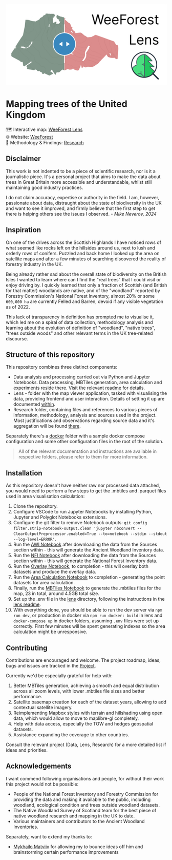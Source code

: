 ![WeeForest Lens Cover Image](assets/cover-compressed.png)

# Mapping trees of the United Kingdom

🗺️ Interactive map: [WeeForest Lens](https://weeforest.org/lens/)  
🌐 Website: [WeeForest](https://weeforest.org/)  
🔬 Methodology & Findings: [Research](research/README.md)

## Disclaimer

This work is not indented to be a piece of scientific research, nor is it a journalistic piece. It's a personal project that aims to make the data about trees in Great Britain more accessible and understandable, whilst still maintaining good industry practices.

I do not claim accuracy, expertise or authority in the field. I am, however, passionate about data, distraught about the state of biodiversity in the UK and want to see it improved, and firmly believe that the first step to get there is helping others see the issues I observed. *- Mike Neverov, 2024*

## Inspiration

On one of the drives across the Scottish Highlands I have noticed rows of what seemed like rocks left on the hillsides around us, next to lush and orderly rows of conifers. Puzzled and back home I looked up the area on satellite maps and after a few minutes of searching discovered the reality of forestry industry in the UK.

Being already rather sad about the overall state of biodiversity on the British Isles I wanted to learn where can I find the "real trees" that I could visit or enjoy driving by. I quickly learned that only a fraction of Scottish (and British for that matter) woodlands are native, and of the "woodland" reported by Forestry Commission's National Forest Inventory, almost 20% or some `600,000 ha` are currently Felled and Barren, devoid if any visible vegetation as of 2022.

This lack of transparency in definition has prompted me to visualise it, which led me on a spiral of data collection, methodology analysis and learning about the evolution of definition of "woodland", "native trees", "trees outside woods" and other relevant terms in the UK tree-related discourse.

## Structure of this repository

This repository combines three distinct components:

- Data analysis and processing carried out via Python and Jupyter Notebooks. Data processing, MBTiles generation, area calculation and experiments reside there. Visit the relevant [readme](data/README.md) for details.
- Lens - folder with the map viewer application, tasked with visualising the data, providing frontend and user interaction. Details of setting it up are documented [within](lens/README.md).
- Research folder, containing files and references to various pieces of information, methodology, analysis and sources used in the project. Most justifications and observations regarding source data and it's aggregation will be found [there](research/README.md).

Separately there's a [docker](docker) folder with a sample docker compose configuration and some other configuration files in the root of the solution.

> All of the relevant documentation and instructions are available in respective folders, please refer to them for more information.

## Installation

As this repository doesn't have neither raw nor processed data attached, you would need to perform a few steps to get the .mbtiles and .parquet files used in area visualisation calculation:

1. Clone the repository.
1. Configure VSCode to run Jupyter Notebooks by installing Python, Jupyter and Polyglot Notebooks extensions.
1. Configure the git filter to remove Notebook outputs: `git config filter.strip-notebook-output.clean 'jupyter nbconvert --ClearOutputPreprocessor.enabled=True --to=notebook --stdin --stdout --log-level=ERROR'`.
1. Run the [AWI Notebook](data/uk_gb_awi.ipynb) after downloading the data from the Sources section within - this will generate the Ancient Woodland Inventory data.
1. Run the [NFI Notebook](data/uk_gb_nfi.ipynb) after downloading the data from the Sources section within - this will generate the National Forest Inventory data.
1. Run the [Overlay Notebook](data/uk_gb_nfi_awi_overlay.ipynb), to completion - this will overlay both datasets and produce the overlay data.
1. Run the [Area Calculation Notebook](data/uk_gb_areas.ipynb) to completion - generating the point datasets for area calculation.
1. Finally, run the [MBTiles Notebook](data/uk_gb_tiles.ipynb) to generate the .mbtiles files for the map, 23 in total, around 4.5GB total size.
1. Set up the .env file in the [lens](./lens/) directory, following the instructions in the [lens readme](./lens/README.md).
1. With everything done, you should be able to run the dev server via `npm run dev`, or production in docker via `npm run docker: build` in lens and `docker-compose up` in docker folders, assuming `.env` files were set up correctly. First few minutes will be spent generating indexes so the area calculation might be unresponsive.

## Contributing

Contributions are encouraged and welcome. The project roadmap, ideas, bugs and issues are tracked in the [Project](https://github.com/users/MNeverOff/projects/4).

Currently we'd be especially grateful for help with:

1. Better MBTiles generation, achieving a smooth and equal distribution across all zoom levels, with lower .mbtiles file sizes and better performance.
2. Satellite basemap creation for each of the dataset years, allowing to add contextual satellite imagery.
3. Reimplementing Mapbox styles with terrain and hillshading using open data, which would allow to move to maplibre-gl completely.
4. Help with data access, especially the TOW and hedges geospatial datasets.
5. Assistance expanding the coverage to other countries.

Consult the relevant project (Data, Lens, Research) for a more detailed list if ideas and priorities.

## Acknowledgements

I want commend following organisations and people, for without their work this project would not be possible:

- People of the National Forest Inventory and Forestry Commission for providing the data and making it available to the public, including woodland, ecological condition and trees outside woodland datasets.
- The Native Woodland Survey of Scotland team for the best piece of native woodland research and mapping in the UK to date.
- Various maintainers and contributors to the Ancient Woodland Inventories.

Separately, want to extend my thanks to:

- [Mykhailo Matviiv](https://github.com/FireNero/) for allowing my to bounce ideas off him and brainstorming certain performance improvements
